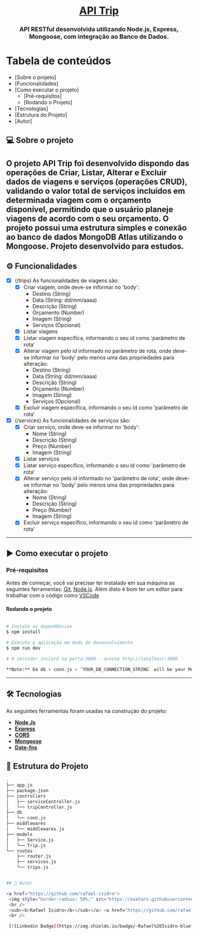 
<h1 align="center">
    <a href="#" alt="API Trip"> API Trip </a>
</h1>

<h3 align="center">
    API RESTful desenvolvida utilizando Node.js, Express, Mongoose, com integração ao Banco de Dados.
</h3>


Tabela de conteúdos
=================
<!--ts-->
   * [Sobre o projeto]
   * [Funcionalidades]
   * [Como executar o projeto]
     * [Pré-requisitos]
     * [Rodando o Projeto]
   * [Tecnologias]
   * [Estrutura do Projeto]
   * [Autor]
<!--te-->


## 💻 Sobre o projeto

O projeto API Trip foi desenvolvido dispondo das operações de Criar, Listar, Alterar e Excluir dados de viagens e serviços (operações CRUD), validando o valor total de serviços incluídos em determinada viagem com o orçamento disponível, permitindo que o usuário planeje viagens de acordo com o seu orçamento. O projeto possui uma estrutura simples e conexão ao banco de dados MongoDB Atlas utilizando o Mongoose.
Projeto desenvolvido para estudos.
---

## ⚙️ Funcionalidades

- [x] (/trips) As funcionalidades de viagens são:
    - [x] Criar viagem, onde deve-se informar no 'body':
        - Destino (String)
        - Data (String: dd/mm/aaaa)
        - Descrição (String)
        - Orçamento (Number)
        - Imagem (String)
        - Serviços (Opcional)
    - [x] Listar viagens
    - [x] Listar viagem específica, informando o seu id como 'parâmetro de rota'
    - [x] Alterar viagem pelo id informado no parâmetro de rota, onde deve-se informar no 'body' pelo menos uma das propriedades para alteração:
        - Destino (String)
        - Data (String: dd/mm/aaaa)
        - Descrição (String)
        - Orçamento (Number)
        - Imagem (String)
        - Serviços (Opcional)
    - [x] Excluir viagem específica, informando o seu id como 'parâmetro de rota'

- [x] (/services) As funcionalidades de serviços são:
    - [x] Criar serviço, onde deve-se informar no 'body':
        - Nome (String)
        - Descrição (String)
        - Preço (Number)
        - Imagem (String)
    - [x] Listar serviços
    - [x] Listar serviço específico, informando o seu id como 'parâmetro de rota'
    - [x] Alterar serviço pelo id informado no 'parâmetro de rota', onde deve-se informar no 'body' pelo menos uma das propriedades para alteração:
        - Nome (String)
        - Descrição (String)
        - Preço (Number)
        - Imagem (String)
    - [x] Excluir serviço específico, informando o seu id como 'parâmetro de rota'

---

## ▶️ Como executar o projeto

### Pré-requisitos

Antes de começar, você vai precisar ter instalado em sua máquina as seguintes ferramentas:
[Git](https://git-scm.com), [Node.js](https://nodejs.org/en/). 
Além disto é bom ter um editor para trabalhar com o código como [VSCode](https://code.visualstudio.com/)

#### Rodando o projeto

```bash

# Instale as dependências
$ npm install

# Execute a aplicação em modo de desenvolvimento
$ npm run dev

# O servidor inciará na porta:3000 - acesse http://localhost:3000 

**Note:** Em db > conn.js > `YOUR_DB_CONNECTION_STRING` will be your MongoDB connection string.

```
---

## 🛠 Tecnologias

As seguintes ferramentas foram usadas na construção do projeto:

-   **[Node Js](https://nodejs.org/en)**
-   **[Express](https://expressjs.com/)**
-   **[CORS](https://expressjs.com/en/resources/middleware/cors.html)**
-   **[Mongoose](https://mongoosejs.com/docs/guide.html)**
-   **[Date-fns](https://date-fns.org/docs/Getting-Started)**

## 🧱 Estrutura do Projeto

```sh
.
├── app.js
├── package.json
├── controllers
│   ├── serviceController.js
│   └── tripController.js
├── db
│   └── conn.js
├── middlewares
│   └── middlewares.js
├── models
│   ├── Service.js
│   └── Trip.js
└── routes
    ├── router.js
    ├── services.js
    └── trips.js


## 🦸 Autor

<a href="https://github.com/rafael-isidro">
 <img style="border-radius: 50%;" src="https://avatars.githubusercontent.com/u/118776145?v=4" width="100px;" alt="Foto de perfil - Rafael Isidro"/>
 <br />
 <sub><b>Rafael Isidro</b></sub></a> <a href="https://github.com/rafael-isidro" title="Github">🚀</a>
 <br />

 [![Linkedin Badge](https://img.shields.io/badge/-Rafael%20Isidro-blue?style=flat-square&logo=Linkedin&logoColor=white&link=https://www.linkedin.com/in/rafael-isidro/)](https://www.linkedin.com/in/rafael-isidro/) 